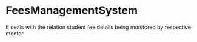 # FeesManagementSystem
It deals with the relation student fee details being monitored by respective mentor
